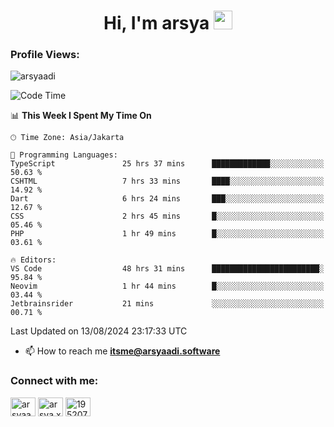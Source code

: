 <h1 align="center">Hi, I'm arsya 
  <img src="https://media.giphy.com/media/hvRJCLFzcasrR4ia7z/giphy.gif" width="30px"/>
</h1>

<p align="left"> <h3>Profile Views:</h3> <img src="https://komarev.com/ghpvc/?username=arsyaadi&label=Profile%20views&color=0e75b6&style=flat" alt="arsyaadi" /> </p>

<!--START_SECTION:waka-->
![Code Time](http://img.shields.io/badge/Code%20Time-3%2C117%20hrs%2057%20mins-blue)

📊 **This Week I Spent My Time On** 

```text
🕑︎ Time Zone: Asia/Jakarta

💬 Programming Languages: 
TypeScript               25 hrs 37 mins      █████████████░░░░░░░░░░░░   50.63 % 
CSHTML                   7 hrs 33 mins       ████░░░░░░░░░░░░░░░░░░░░░   14.92 % 
Dart                     6 hrs 24 mins       ███░░░░░░░░░░░░░░░░░░░░░░   12.67 % 
CSS                      2 hrs 45 mins       █░░░░░░░░░░░░░░░░░░░░░░░░   05.46 % 
PHP                      1 hr 49 mins        █░░░░░░░░░░░░░░░░░░░░░░░░   03.61 % 

🔥 Editors: 
VS Code                  48 hrs 31 mins      ████████████████████████░   95.84 % 
Neovim                   1 hr 44 mins        █░░░░░░░░░░░░░░░░░░░░░░░░   03.44 % 
Jetbrainsrider           21 mins             ░░░░░░░░░░░░░░░░░░░░░░░░░   00.71 % 
```


 Last Updated on 13/08/2024 23:17:33 UTC
<!--END_SECTION:waka-->

- 📫 How to reach me **itsme@arsyaadi.software**


<h3 align="left">Connect with me:</h3>
<p align="left">
<a href="https://linkedin.com/in/arsyaadi" target="blank"><img align="center" src="https://raw.githubusercontent.com/rahuldkjain/github-profile-readme-generator/master/src/images/icons/Social/linked-in-alt.svg" alt="arsyaadi" height="30" width="40" /></a>
<a href="https://fb.com/arsya.xkz" target="blank"><img align="center" src="https://raw.githubusercontent.com/rahuldkjain/github-profile-readme-generator/master/src/images/icons/Social/facebook.svg" alt="arsya.xkz" height="30" width="40" /></a>
<a href="https://stackoverflow.com/users/19520749" target="blank"><img align="center" src="https://raw.githubusercontent.com/rahuldkjain/github-profile-readme-generator/master/src/images/icons/Social/stack-overflow.svg" alt="19520749" height="30" width="40" /></a>
</p>
